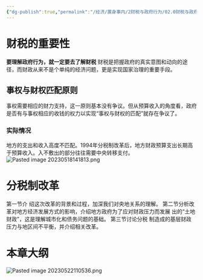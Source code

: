 ```yaml
---
{"dg-publish":true,"permalink":"/经济/置身事内/2财税与政府行为/02.0财税与政府行为/","dgPassFrontmatter":true}
---
```


# 财税的重要性
**要理解政府行为，就一定要去了解财税**
财税是把握政府的真实意图和动向的途径，而财政从来不是个单纯的经济问题，更是实现国家治理的重要手段。
## 事权与财权匹配原则
事权需要相应的财力支持，这一原则基本没有争议。但从预算收入的角度看，政府是否有与事权相应的收钱的权力以实现“事权与财权的匹配”就存在争议了。

### 实际情况
地方的支出和收入高度不匹配。1994年分税制改革后，地方财政预算支出长期高于预算收入。入不敷出的部分往往需要中央转移支付。
![Pasted image 20230518141813.png](/img/user/%E7%BB%8F%E6%B5%8E/%E7%BD%AE%E8%BA%AB%E4%BA%8B%E5%86%85/source/Pasted%20image%2020230518141813.png)
# 分税制改革
第一节介 绍这次改革的背景和过程，加深我们对央地关系的理解。
第二节分析改 革对地方经济发展方式的影响，介绍地方政府为了应对财政压力而发展 出的“土地财政”，这是理解城市化和债务问题的基础。
第三节讨论分税 制造成的基层财政压力与地区间不平衡，并介绍相关改革。
# 本章大纲
![Pasted image 20230522110536.png](/img/user/%E7%BB%8F%E6%B5%8E/%E7%BD%AE%E8%BA%AB%E4%BA%8B%E5%86%85/source/Pasted%20image%2020230522110536.png)